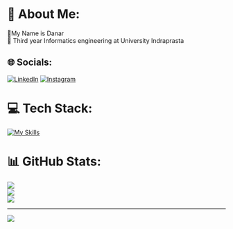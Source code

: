 # 💫 About Me:
🔭My Name is Danar <br> 🔭 Third year Informatics engineering at University Indraprasta


## 🌐 Socials:
[![LinkedIn](https://skillicons.dev/icons?i=linkedin)](https://www.linkedin.com/in/danarmukti/) 
[![Instagram](https://skillicons.dev/icons?i=instagram)](https://www.instagram.com/danarmuktiw) 

# 💻 Tech Stack:
[![My Skills](https://skillicons.dev/icons?i=html,css,js,ts,bootstrap,tailwind,git,vscode,php,java,jquery,mysql,wordpress,ai,ps,figma)](https://skillicons.dev) 


# 📊 GitHub Stats:
![](https://github-readme-stats.vercel.app/api?username=Danarmukti&theme=algolia&hide_border=true&include_all_commits=false&count_private=true)<br/>
![](https://github-readme-streak-stats.herokuapp.com/?user=Danarmukti&theme=algolia&hide_border=true)<br/>
![](https://github-readme-stats.vercel.app/api/top-langs/?username=Danarmukti&theme=algolia&hide_border=true&include_all_commits=false&count_private=true&layout=compact)

---
[![](https://visitcount.itsvg.in/api?id=Danarmukti&icon=1&color=0)](https://visitcount.itsvg.in)

<!-- Proudly created with GPRM ( https://gprm.itsvg.in ) -->
